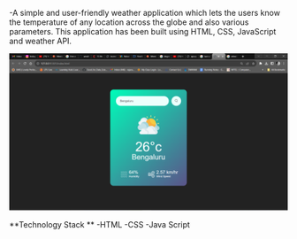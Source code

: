 
-A simple and user-friendly weather application which lets the users know the temperature of any location across the globe and also various parameters. This application has been built using HTML, CSS, JavaScript and weather API.

![Getting Started](./assets/images/finalp.png)

**Technology Stack **
-HTML
-CSS
-Java Script